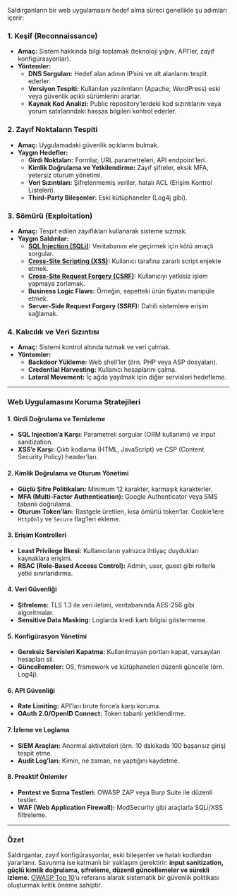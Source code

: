 Saldırganların bir web uygulamasını hedef alma süreci genellikle şu adımları içerir:

### **1. Keşif (Reconnaissance)**
- **Amaç:** Sistem hakkında bilgi toplamak (teknoloji yığını, API'ler, zayıf konfigürasyonlar).
- **Yöntemler:**
  - **DNS Sorguları:** Hedef alan adının IP’sini ve alt alanlarını tespit ederler.
  - **Versiyon Tespiti:** Kullanılan yazılımların (Apache, WordPress) eski veya güvenlik açıklı sürümlerini ararlar.
  - **Kaynak Kod Analizi:** Public repository’lerdeki kod sızıntılarını veya yorum satırlarındaki hassas bilgileri kontrol ederler.

### **2. Zayıf Noktaların Tespiti**
- **Amaç:** Uygulamadaki güvenlik açıklarını bulmak.
- **Yaygın Hedefler:**
  - **Girdi Noktaları:** Formlar, URL parametreleri, API endpoint’leri.
  - **Kimlik Doğrulama ve Yetkilendirme:** Zayıf şifreler, eksik MFA, yetersiz oturum yönetimi.
  - **Veri Sızıntıları:** Şifrelenmemiş veriler, hatalı ACL (Erişim Kontrol Listeleri).
  - **Third-Party Bileşenler:** Eski kütüphaneler (Log4j gibi).

### **3. Sömürü (Exploitation)**
- **Amaç:** Tespit edilen zayıflıkları kullanarak sisteme sızmak.
- **Yaygın Saldırılar:**
  - **[SQL Injection (SQLi)](./2.md):** Veritabanını ele geçirmek için kötü amaçlı sorgular.
  - **[Cross-Site Scripting (XSS)](./3.md):** Kullanıcı tarafına zararlı script enjekte etmek.
  - **[Cross-Site Request Forgery (CSRF)](./12.md):** Kullanıcıyı yetkisiz işlem yapmaya zorlamak.
  - **Business Logic Flaws:** Örneğin, sepetteki ürün fiyatını manipüle etmek.
  - **Server-Side Request Forgery (SSRF):** Dahili sistemlere erişim sağlamak.

### **4. Kalıcılık ve Veri Sızıntısı**
- **Amaç:** Sistemi kontrol altında tutmak ve veri çalmak.
- **Yöntemler:**
  - **Backdoor Yükleme:** Web shell’ler (örn. PHP veya ASP dosyaları).
  - **Credential Harvesting:** Kullanıcı hesaplarını çalma.
  - **Lateral Movement:** İç ağda yayılmak için diğer servisleri hedefleme.

---

### **Web Uygulamasını Koruma Stratejileri**

#### **1. Girdi Doğrulama ve Temizleme**
- **SQL Injection’a Karşı:** Parametreli sorgular (ORM kullanımı) ve input sanitization.
- **XSS’e Karşı:** Çıktı kodlama (HTML, JavaScript) ve CSP (Content Security Policy) header’ları.

#### **2. Kimlik Doğrulama ve Oturum Yönetimi**
- **Güçlü Şifre Politikaları:** Minimum 12 karakter, karmaşık karakterler.
- **MFA (Multi-Factor Authentication):** Google Authenticator veya SMS tabanlı doğrulama.
- **Oturum Token’ları:** Rastgele üretilen, kısa ömürlü token’lar. Cookie’lere `HttpOnly` ve `Secure` flag’leri ekleme.

#### **3. Erişim Kontrolleri**
- **Least Privilege İlkesi:** Kullanıcıların yalnızca ihtiyaç duydukları kaynaklara erişimi.
- **RBAC (Role-Based Access Control):** Admin, user, guest gibi rollerle yetki sınırlandırma.

#### **4. Veri Güvenliği**
- **Şifreleme:** TLS 1.3 ile veri iletimi, veritabanında AES-256 gibi algoritmalar.
- **Sensitive Data Masking:** Loglarda kredi kartı bilgisi göstermeme.

#### **5. Konfigürasyon Yönetimi**
- **Gereksiz Servisleri Kapatma:** Kullanılmayan portları kapat, varsayılan hesapları sil.
- **Güncellemeler:** OS, framework ve kütüphaneleri düzenli güncelle (örn. Log4j).

#### **6. API Güvenliği**
- **Rate Limiting:** API’ları brute force’a karşı koruma.
- **OAuth 2.0/OpenID Connect:** Token tabanlı yetkilendirme.

#### **7. İzleme ve Loglama**
- **SIEM Araçları:** Anormal aktiviteleri (örn. 10 dakikada 100 başarısız giriş) tespit etme.
- **Audit Log’ları:** Kimin, ne zaman, ne yaptığını kaydetme.

#### **8. Proaktif Önlemler**
- **Pentest ve Sızma Testleri:** OWASP ZAP veya Burp Suite ile düzenli testler.
- **WAF (Web Application Firewall):** ModSecurity gibi araçlarla SQLi/XSS filtreleme.

---

### **Özet**
Saldırganlar, zayıf konfigürasyonlar, eski bileşenler ve hatalı kodlardan yararlanır. Savunma ise katmanlı bir yaklaşım gerektirir: **input sanitization, güçlü kimlik doğrulama, şifreleme, düzenli güncellemeler ve sürekli izleme.** [OWASP Top 10](https://owasp.org/www-project-top-ten/)’u referans alarak sistematik bir güvenlik politikası oluşturmak kritik öneme sahiptir.